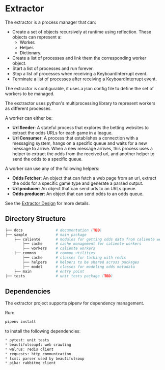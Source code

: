 # Extractor
The extractor is a process manager that can:
* Create a set of objects recursively at runtime using reflection. These objects can represent a:
    * Worker.
    * Helper.
    * Dictionary.
* Create a list of processes and link them the corresponding worker object.
* Start a list of processes and run forever.
* Stop a list of processes when receiving a KeyboardInterrupt event.
* Terminate a list of processes after receiving a KeyboardInterrupt event.

The extractor is configurable, it uses a json config file to define the set of workers to be managed.

The exctractor uses python's multiprocessing library to represent workers as different processes.

A worker can either be:
* **Url Seeder**: A stateful process that explores the betting websites to extract the odds URLs for each game in a league.
* **Url Consumer**: A process that establishes a connection with a messaging system, hangs on a specific queue and waits for a new message to arrive. When a new message arrives, this process uses a helper to extract the odds from the received url, and another helper to send the odds to a specific queue.

A worker can use any of the following helpers:
* **Odds Fetcher**: An object that can fetch a web page from an url, extract the odds for a specific game type and generate a parsed output.
* **Url producer**: An object that can send urls to an URLs queue.
* **Odds producer**: An object that can send odds to an odds queue.

See the [Extractor Design](https://github.com/soote1/bettingtool/wiki/Design-%7C-Extractor) for more details.

## Directory Structure
```python
├── docs               # documentation (TBD)
├── sample             # main package
    ├── caliente       # modules for getting odds data from caliente web site
        ├── cache      # cache management for caliente workers
        ├── workers    # caliente workers
    ├── common         # common utilities
        ├── cache      # classes for talking with redis
        ├── helpers    # helpers to be shared across packages
        ├── model      # classes for modeling odds metadata
    ├── main           # entry point
├── tests              # unit tests package (TBD)
```

## Dependencies

The extractor project supports pipenv for dependency management.

Run:
```python
pipenv install
```
to install the following dependencies:
```python
* pytest: unit tests
* beautifulsoup4: web crawling
* walrus: redis client
* requests: http communication
* lxml: parser used by beautifulsoup
* pika: rabbitmq client
```
